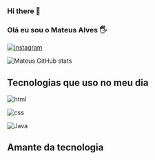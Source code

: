 ### Hi there 👋

 ### Olá eu sou o Mateus Alves 🖐️

 [![instagram](https://img.shields.io/badge/Instagram-E4405F?style=for-the-badge&logo=instagram&logoColor=white)](https://instagram.com/mateusaalves_)

 ![Mateus GitHub stats](https://github-readme-stats.vercel.app/api?username=MateusReal10&show_icons=true&theme=dark)

 ## Tecnologias que uso no meu dia

![html](https://img.shields.io/badge/HTML-239120?style=for-the-badge&logo=html5&logoColor=white)

![css](https://img.shields.io/badge/CSS-239120?&style=for-the-badge&logo=css3&logoColor=white)

![Java](https://img.shields.io/badge/JavaScript-F7DF1E?style=for-the-badge&logo=javascript&logoColor=black)
  
  ## Amante da tecnologia 
  </div>
